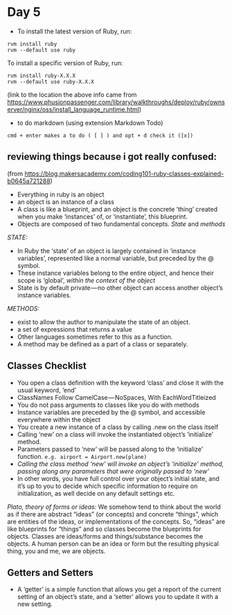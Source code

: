 # Day 5

- To install the latest version of Ruby, run:
```
rvm install ruby
rvm --default use ruby
```

To install a specific version of Ruby, run:
```
rvm install ruby-X.X.X
rvm --default use ruby-X.X.X
```
(link to the location the above info came from https://www.phusionpassenger.com/library/walkthroughs/deploy/ruby/ownserver/nginx/oss/install_language_runtime.html)

- to do markdown (using extension Markdown Todo) 
```
cmd + enter makes a to do ( [ ] ) and opt + d check it ([x])
```

reviewing things because i got really confused:
------------------------------------------------

(from https://blog.makersacademy.com/coding101-ruby-classes-explained-b0645a721288)
- Everything in ruby is an object 
- an object is an instance of a class
-  A class is like a blueprint, and an object is the concrete ’thing’ created when you make ‘instances’ of, or ‘instantiate’, this blueprint.
- Objects are composed of two fundamental concepts. *State* and *methods*

*STATE:*
- In Ruby the ‘state’ of an object is largely contained in ‘instance variables’, represented like a normal variable, but preceded by the @ symbol.
- These instance variables belong to the entire object, and hence their scope is ‘global’, *within the context of the object*
- State is by default private — no other object can access another object’s instance variables.

*METHODS:*
- exist to allow the author to manipulate the state of an object.
- a set of expressions that returns a value
- Other languages sometimes refer to this as a function.
- A method may be defined as a part of a class or separately.

Classes Checklist
------------------------------------------------

- You open a class definition with the keyword ‘class’ and close it with the usual keyword, ‘end’
- ClassNames Follow CamelCase — NoSpaces, With EachWordTitleized
- You do not pass arguments to classes like you do with methods
- Instance variables are preceded by the @ symbol, and accessible everywhere within the object
- You create a new instance of a class by calling .new on the class itself
- Calling ‘new’ on a class will invoke the instantiated object’s ‘initialize’ method.
- Parameters passed to ‘new’ will be passed along to the ‘initialize’ function. `e.g. airport = Airport.new(plane)`
- *Calling the class method ‘new’ will invoke an object’s ‘initialize’ method, passing along any parameters that were originally passed to ‘new’*
- In other words, you have full control over your object’s initial state, and it’s up to you to decide which specific information to require on initialization, as well decide on any default settings etc.

*Plato, theory of forms or ideas:* We somehow tend to think about the world as if there are abstract “ideas” (or concepts) and concrete “things”, which are entities of the ideas, or implementations of the concepts. So, “ideas” are like blueprints for “things” and so classes become the blueprints for objects. Classes are ideas/forms and things/substance becomes the objects. A human person can be an idea or form but the resulting physical thing, you and me, we are objects. 

Getters and Setters 
----------------------------------------------

- A ‘getter’ is a simple function that allows you get a report of the current setting of an object’s state, and a ‘setter’ allows you to update it with a new setting.